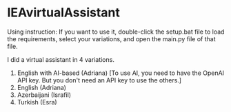 # IEAvirtualAssistant
Using instruction:
 If you want to use it, double-click the setup.bat file to load the requirements, select your variations, and open the main.py file of that file.
 
 I did a virtual assistant in 4 variations.
 
   1. English with AI-based (Adriana) [To use AI, you need to have the OpenAI API key. But you don't need an API key to use the others.]
   2. English (Adriana)
   3. Azerbaijani (Israfil)
   4. Turkish (Esra)
